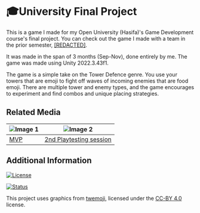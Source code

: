 # 🎓University Final Project

This is a game I made for my Open University (Hasifa)'s Game Development course's final project. You can check out the game I made with a team in the prior semester, [[REDACTED]](https://github.com/YoavTC/openu-group-project).

It was made in the span of 3 months (Sep-Nov), done entirely by me. The game was made using Unity 2022.3.43f1.

The game is a simple take on the Tower Defence genre. You use your towers that are emoji to fight off waves of incoming enemies that are food emoji. There are multiple tower and enemy types, and the game encourages to experiment and find combos and unique placing strategies.

## Related Media

| ![Image 1](https://i.imgur.com/yfHALT4.png) | ![Image 2](https://i.imgur.com/glIpHwc.png) |
|---------------------------------------------|---------------------------------------------|
| [MVP](https://www.linkedin.com/posts/yoav-trachtman-cohen_gamedev-gamedevelopment-indiegamedev-activity-7244244307929440256-GX8V?utm_source=share&utm_medium=member_desktop) | [2nd Playtesting session](https://www.linkedin.com/posts/yoav-trachtman-cohen_gamedev-gamedevelopment-indiegamedev-activity-7244244307929440256-GX8V?utm_source=share&utm_medium=member_desktop) |

## Additional Information

[![License](https://img.shields.io/badge/license-BY--NC--ND%204.0-lightgrey)](https://creativecommons.org/licenses/by-nc-nd/4.0/)


[![Status](https://img.shields.io/badge/status-finished-gold)](.)

This project uses graphics from [twemoji](https://github.com/jdecked/twemoji), licensed under the [CC-BY 4.0](https://creativecommons.org/licenses/by/4.0/) license.
